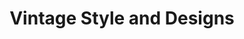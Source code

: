 ---
title: "Vintage Style and Designs"
url: /louisville/vintage-style-and-designs/
shop: Raumausstattung
---